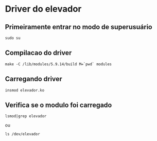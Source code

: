 # Driver do elevador

## Primeiramente entrar no modo de superusuário
```shell
sudo su
```

## Compilacao do driver
```shell
make -C /lib/modules/5.9.14/build M=`pwd` modules
```
## Carregando driver
```shell
insmod elevador.ko
```
## Verifica se o modulo foi carregado
```shell
lsmod|grep elevador
```
ou
```shell
ls /dev/elevador
```
